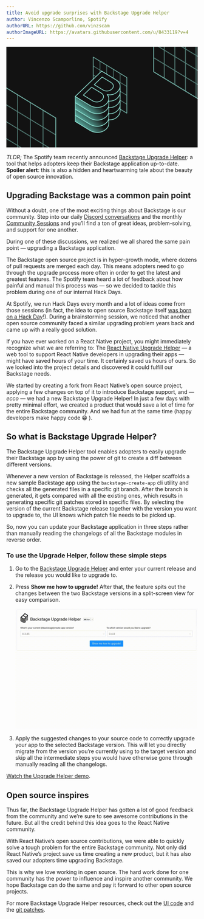 ```yaml
---
title: Avoid upgrade surprises with Backstage Upgrade Helper
author: Vincenzo Scamporlino, Spotify
authorURL: https://github.com/vinzscam
authorImageURL: https://avatars.githubusercontent.com/u/8433119?v=4
---
```


![backstage header](assets/22-03-04/backstage-upgrade-helper-post-header.png)

_TLDR;_ The Spotify team recently announced [Backstage Upgrade Helper](https://backstage.github.io/upgrade-helper): a tool that helps adopters keep their Backstage application up-to-date. **Spoiler alert**: this is also a hidden and heartwarming tale about the beauty of open source innovation.

<!--truncate-->

## Upgrading Backstage was a common pain point

Without a doubt, one of the most exciting things about Backstage is our community. Step into our daily [Discord conversations](https://discord.gg/sBEF5VkG) and the monthly [Community Sessions](https://www.youtube.com/watch?v=0QMQYSTKAx0) and you’ll find a ton of great ideas, problem-solving, and support for one another.

During one of these discussions, we realized we all shared the same pain point — upgrading a Backstage application.

The Backstage open source project is in hyper-growth mode, where dozens of pull requests are merged each day. This means adopters need to go through the upgrade process more often in order to get the latest and greatest features. The Spotify team heard a lot of feedback about how painful and manual this process was — so we decided to tackle this problem during one of our internal Hack Days.

At Spotify, we run Hack Days every month and a lot of ideas come from those sessions (in fact, the idea to open source Backstage itself [was born on a Hack Day](https://open.spotify.com/episode/332yTwGiILGKTS7dsHCj2P)!). During a brainstorming session, we noticed that another open source community faced a similar upgrading problem years back and came up with a really good solution.

If you have ever worked on a React Native project, you might immediately recognize what we are referring to: The [React Native Upgrade Helper](https://github.com/react-native-community/upgrade-helper) — a web tool to support React Native developers in upgrading their apps — might have saved hours of your time. It certainly saved us hours of ours. So we looked into the project details and discovered it could fulfill our Backstage needs.

We started by creating a fork from React Native’s open source project, applying a few changes on top of it to introduce Backstage support, and — _ecco_ — we had a new Backstage Upgrade Helper! In just a few days with pretty minimal effort, we created a product that would save a lot of time for the entire Backstage community. And we had fun at the same time (happy developers make happy code 😁 ).

## So what is Backstage Upgrade Helper?

The Backstage Upgrade Helper tool enables adopters to easily upgrade their Backstage app by using the power of git to create a diff between different versions.

Whenever a new version of Backstage is released, the Helper scaffolds a new sample Backstage app using the `backstage-create-app` cli utility and checks all the generated files in a specific git branch. After the branch is generated, it gets compared with all the existing ones, which results in generating specific git patches stored in specific files. By selecting the version of the current Backstage release together with the version you want to upgrade to, the UI knows which patch file needs to be picked up.

So, now you can update your Backstage application in three steps rather than manually reading the changelogs of all the Backstage modules in reverse order.

### To use the Upgrade Helper, follow these simple steps

1. Go to the [Backstage Upgrade Helper](https://backstage.github.io/upgrade-helper) and enter your current release and the release you would like to upgrade to.

2. Press **Show me how to upgrade!** After that, the feature spits out the changes between the two Backstage versions in a split-screen view for easy comparison.

   ![Backstage Upgrade Helper in action](assets/22-03-04/backstage-upgrade-helper.gif)

3. Apply the suggested changes to your source code to correctly upgrade your app to the selected Backstage version. This will let you directly migrate from the version you’re currently using to the target version and skip all the intermediate steps you would have otherwise gone through manually reading all the changelogs.

[Watch the Upgrade Helper demo](https://youtu.be/nYjI2j-lWEM?t=410).

## Open source inspires

Thus far, the Backstage Upgrade Helper has gotten a lot of good feedback from the community and we’re sure to see awesome contributions in the future. But all the credit behind this idea goes to the React Native community.

With React Native’s open source contributions, we were able to quickly solve a tough problem for the entire Backstage community. Not only did React Native’s project save us time creating a new product, but it has also saved our adopters time upgrading Backstage.

This is why we love working in open source. The hard work done for one community has the power to influence and inspire another community. We hope Backstage can do the same and pay it forward to other open source projects.

For more Backstage Upgrade Helper resources, check out the [UI code](https://github.com/backstage/upgrade-helper) and the [git patches](https://github.com/backstage/upgrade-helper-diff).
